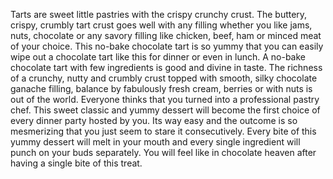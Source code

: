 Tarts are sweet little pastries with the crispy crunchy crust. The buttery, crispy, crumbly tart crust goes well with any filling whether you like jams, nuts, chocolate or any savory filling like chicken, beef, ham or minced meat of your choice.
This no-bake chocolate tart is so yummy that you can easily wipe out a chocolate tart like this for dinner or even in lunch.
A no-bake chocolate tart with few ingredients is good and divine in taste. The richness of a crunchy, nutty and crumbly crust topped with smooth, silky chocolate ganache filling, balance by fabulously fresh cream, berries or with nuts is out of the world. Everyone thinks that you turned into a professional pastry chef.
This sweet classic and yummy dessert will become the first choice of every dinner party hosted by you. Its way easy and the outcome is so mesmerizing that you just seem to stare it consecutively.
Every bite of this yummy dessert will melt in your mouth and every single ingredient will punch on your buds separately. You will feel like in chocolate heaven after having a single bite of this treat.
